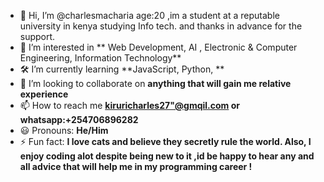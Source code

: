 
- 👋 Hi, I’m @charlesmacharia age:20 ,im a student at a reputable university in kenya studying Info tech. and thanks in advance for the support.
- 👀 I’m interested in ** Web Development,  AI , Electronic & Computer Engineering, Information Technology** 
- 🛠️ I’m currently learning **JavaScript, Python, **  
- 🤝 I’m looking to collaborate on **anything that will gain me relative experience**  
- 📫 How to reach me **[kiruricharles27"@gmqil.com](mailto:kiruricharles27@gmail.com) or whatsapp:+254706896282**  
- 😃 Pronouns: **He/Him**  
- ⚡ Fun fact: **I love cats and believe they secretly rule the world. Also, I enjoy coding alot despite being new to it ,id be happy to hear any and all  advice that will help me in my programming career !**  

<!---
charlesmacharia/charlesmacharia is a ✨ special ✨ repository because its `README.md` (this file) appears on your GitHub profile.
You can click the Preview link to take a look at your changes.
--->
